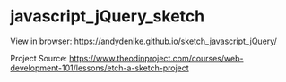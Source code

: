 # javascript_jQuery_sketch

View in browser: https://andydenike.github.io/sketch_javascript_jQuery/

Project Source: https://www.theodinproject.com/courses/web-development-101/lessons/etch-a-sketch-project
